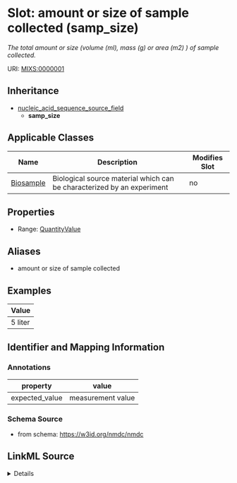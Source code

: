 # Slot: amount or size of sample collected (samp_size)


_The total amount or size (volume (ml), mass (g) or area (m2) ) of sample collected._



URI: [MIXS:0000001](https://w3id.org/mixs/0000001)




## Inheritance

* [nucleic_acid_sequence_source_field](nucleic_acid_sequence_source_field.md)
    * **samp_size**





## Applicable Classes

| Name | Description | Modifies Slot |
| --- | --- | --- |
[Biosample](Biosample.md) | Biological source material which can be characterized by an experiment |  no  |







## Properties

* Range: [QuantityValue](QuantityValue.md)



## Aliases


* amount or size of sample collected




## Examples

| Value |
| --- |
| 5 liter |

## Identifier and Mapping Information





### Annotations

| property | value |
| --- | --- |
| expected_value | measurement value || preferred_unit | millliter, gram, milligram, liter |



### Schema Source


* from schema: https://w3id.org/nmdc/nmdc




## LinkML Source

<details>
```yaml
name: samp_size
annotations:
  expected_value:
    tag: expected_value
    value: measurement value
  preferred_unit:
    tag: preferred_unit
    value: millliter, gram, milligram, liter
description: The total amount or size (volume (ml), mass (g) or area (m2) ) of sample
  collected.
title: amount or size of sample collected
examples:
- value: 5 liter
from_schema: https://w3id.org/nmdc/nmdc
aliases:
- amount or size of sample collected
rank: 1000
is_a: nucleic acid sequence source field
slot_uri: MIXS:0000001
multivalued: false
alias: samp_size
domain_of:
- Biosample
range: QuantityValue

```
</details>